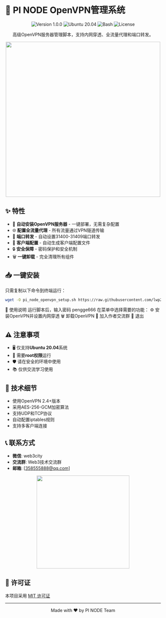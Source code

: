 # 🚀 PI NODE OpenVPN管理系统

<div align="center">
  <img src="https://img.shields.io/badge/版本-1.0.0-blue.svg" alt="Version 1.0.0">
  <img src="https://img.shields.io/badge/系统-Ubuntu%2020.04-orange.svg" alt="Ubuntu 20.04">
  <img src="https://img.shields.io/badge/语言-Bash-green.svg" alt="Bash">
  <img src="https://img.shields.io/badge/许可证-MIT-red.svg" alt="License">
</div>

<p align="center">高级OpenVPN服务器管理脚本，支持内网穿透、全流量代理和端口转发。</p>

<p align="center">
  <img src="https://user-images.githubusercontent.com/74038190/212749447-bfb7e725-6987-49d9-ae85-2015e3e7cc41.gif" width="500">
</p>

## ✨ 特性

- 🚀 **自动安装OpenVPN服务器** - 一键部署，无需复杂配置
- 🌐 **配置全流量代理** - 所有流量通过VPN隧道传输
- 🔌 **端口转发** - 自动设置31400-31409端口转发
- 📁 **客户端配置** - 自动生成客户端配置文件
- 🔒 **安全保障** - 密码保护和安全机制
- 🗑️ **一键卸载** - 完全清理所有组件

## 📥 一键安装

只需复制以下命令到终端运行：

```bash
wget -O pi_node_openvpn_setup.sh https://raw.githubusercontent.com/lwp2024/pi-node-openvpn/main/pi_node_openvpn_setup.sh && chmod +x pi_node_openvpn_setup.sh && sudo ./pi_node_openvpn_setup.sh
```


📖 使用说明
运行脚本后，输入密码 pengge666
在菜单中选择需要的功能：
⚙️ 安装OpenVPN并设置内网穿透
🗑️ 卸载OpenVPN
👥 加入作者交流群
🚪 退出



## ⚠️ 注意事项

- 🖥️ 仅支持**Ubuntu 20.04**系统
- 🔑 需要**root权限**运行
- 🛡️ 请在安全的环境中使用
- 📚 仅供交流学习使用

## 🔧 技术细节

- 使用OpenVPN 2.4+版本
- 采用AES-256-GCM加密算法
- 支持UDP和TCP协议
- 自动配置iptables规则
- 支持多客户端连接

## 📞 联系方式

- **微信**: web3city
- **交流群**: Web3技术交流群
- **邮箱**: [358555888@qq.com]

<p align="center">
  <img src="https://user-images.githubusercontent.com/74038190/235224431-e8c8c12e-6826-47f1-89fb-2ddad83b3abf.gif" width="300">
</p>

## 📜 许可证

本项目采用 [MIT 许可证](LICENSE)

---

<p align="center">Made with ❤️ by PI NODE Team</p>
